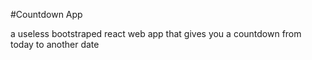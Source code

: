 #Countdown App

a useless bootstraped react web app that gives you a countdown from today to another date
